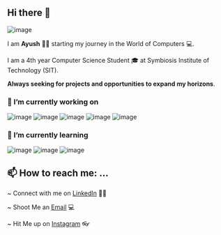 ## Hi there 👋

![image](https://user-images.githubusercontent.com/59610160/159508711-8cc4d842-6663-4b29-948d-a24ad819caa4.png)

 I am **Ayush** 👦🏻 starting my journey in the World of Computers 💻.

 I am a 4th year Computer Science Student 🎓 at Symbiosis Institute of Technology (SIT).

**Always seeking for projects and opportunities to expand my horizons**. 

### 🔭 I’m currently working on 

![image](https://user-images.githubusercontent.com/59610160/88509204-33726800-cffe-11ea-8ad1-88b1ff5622df.png)
![image](https://user-images.githubusercontent.com/59610160/88509562-f9559600-cffe-11ea-83cf-8644d8709aaf.png)
![image](https://user-images.githubusercontent.com/59610160/88509684-3de13180-cfff-11ea-84d3-c080eb3c245b.png)
![image](https://user-images.githubusercontent.com/59610160/88509502-d4f9b980-cffe-11ea-9a97-07ba15f659ed.png)
![image](https://user-images.githubusercontent.com/59610160/159507921-f165ecf3-a1e9-497c-bae4-5fff9ba5f542.png)

### 🌱 I’m currently learning

![image](https://user-images.githubusercontent.com/59610160/159508313-3e1b6327-0b24-4917-b89f-9dc698d2b8a6.png)
![image](https://user-images.githubusercontent.com/59610160/159508947-b2b47d36-24ae-4f39-899a-bd6977f7d588.png)
![image](https://user-images.githubusercontent.com/59610160/159509198-ee3a8fd6-f183-435f-90bf-6226891f2c15.png)

## 📫 How to reach me: ...
 ~ Connect with me on [LinkedIn](https://www.linkedin.com/in/ayush-tiwari-2867811b2/) 🤵🏻

 ~ Shoot Me an [Email](https://github.com/Ayush-py) 💻

 ~ Hit Me up on [Instagram](https://www.instagram.com/ayushtiwari4real/) 👓
